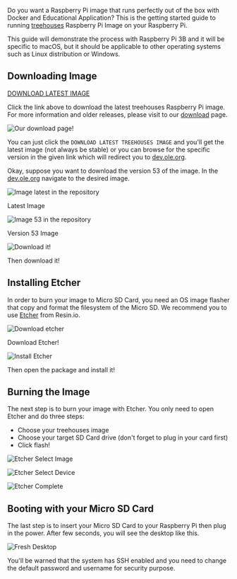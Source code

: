 Do you want a Raspberry Pi image that runs perfectly out of the box with Docker and Educational Application? This is the getting started guide to running [treehouses](https://github.com/treehouses) Raspberry Pi Image on your Raspberry Pi.

This guide will demonstrate the process with Raspberry Pi 3B and it will be specific to macOS, but it should be applicable to other operating systems such as Linux distribution or Windows.

## Downloading Image

[DOWNLOAD LATEST IMAGE](http://dev.ole.org/latest.img.gz)

Click the link above to download the latest treehouses Raspberry Pi image. For more information and older releases, please visit to our [download](/download) page.

![](images/th-download-page.png "Our download page!")

You can just click the `DOWNLOAD LATEST TREEHOUSES IMAGE` and you'll get the latest image (not always be stable) or you can browse for the specific version in the given link which will redirect you to [dev.ole.org](http://dev.ole.org).

Okay, suppose you want to download the version 53 of the image. In the [dev.ole.org](http://dev.ole.org) navigate to the desired image.

![](images/th-image-latest.png "Image latest in the repository")

Latest Image

![](images/th-image-53.png "Image 53 in the repository")

Version 53 Image

![](images/th-image-53-download.png "Download it!")

Then download it!

## Installing Etcher

In order to burn your image to Micro SD Card, you need an OS image flasher that copy and format the filesystem of the Micro SD. We recommend you to use [Etcher](https://etcher.io/) from Resin.io.

![](images/th-etcher.png "Download etcher")

Download Etcher!

![](images/th-etcher-install.png "Install Etcher")

Then open the package and install it!

## Burning the Image

The next step is to burn your image with Etcher. You only need to open Etcher and do three steps:

* Choose your treehouses image
* Choose your target SD Card drive (don't forget to plug in your card first)
* Click flash!

![](images/th-select-image.png "Etcher Select Image")

![](images/th-select-device.png "Etcher Select Device")

![](images/th-flash-complete.png "Etcher Complete")


## Booting with your Micro SD Card

The last step is to insert your Micro SD Card to your Raspberry Pi then plug in the power. After few seconds, you will see the desktop like this.

![](images/th-desktop-starter.png "Fresh Desktop")

You'll be warned that the system has SSH enabled and you need to change the default password and username for security purpose.